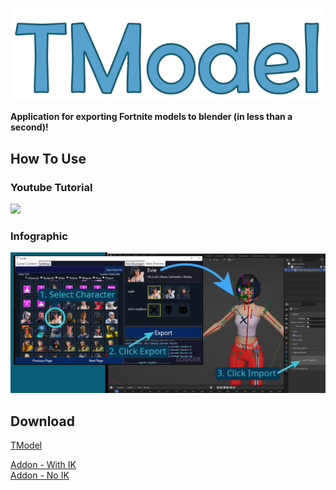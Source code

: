 ![](images/TextIcon.png?raw=true)

__Application for exporting Fortnite models to blender (in less than a second)!__

## How To Use
### Youtube Tutorial
[![](https://img.youtube.com/vi/1abD4EZm1iI/0.jpg)](http://www.youtube.com/watch?v=1abD4EZm1iI "Click to play on Youtube.com")
### Infographic
![](images/HelperInfographic.png)

## Download

[TModel](https://github.com/Tinfoilhat88/TModel/releases/download/temp-impove/TModel.exe)

[Addon - With IK](https://github.com/Tinfoilhat88/TModel/releases/download/temp-impove/TModelAddon.py)
<br>
[Addon - No IK](https://github.com/Tinfoilhat88/TModel/releases/download/temp-impove/TModelAddon_NoIK.py)
